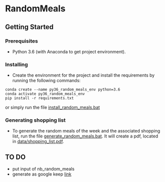# RandomMeals

## Getting Started

### Prerequisites

* Python 3.6 (with Anaconda to get project environment).

### Installing

* Create the environment for the project and install the requirements by running the following commands: 
```
conda create --name py36_random_meals_env python=3.6
conda activate py36_random_meals_env
pip install -r requirements.txt
```
or simply run the file [install_random_meals.bat](install_random_meals.bat)

### Generating shopping list
* To generate the random meals of the week and the associated shopping list,
run the file [generate_random_meals.bat](generate_random_meals.bat). It will create
  a pdf, located in [data/shopping_list.pdf](data/shopping_list.pdf).

## TO DO
* put input of nb_random_meals
* generate as google keep [link](https://github.com/kiwiz/gkeepapi)